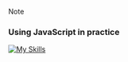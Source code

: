 > [!NOTE]
> ### Using JavaScript in practice
> [![My Skills](https://skillicons.dev/icons?i=js)](https://skillicons.dev)
